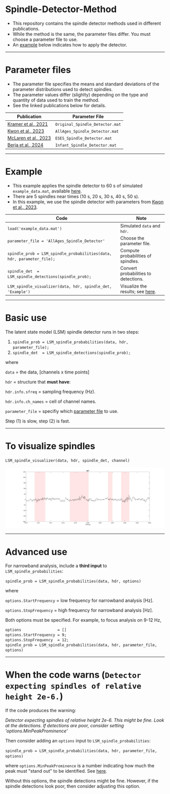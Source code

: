 # Spindle-Detector-Method

- This repository contains the spindle detector methods used in different publications.
- While the method is the same, the parameter files differ. You must choose a parameter file to use.
- An [example](#example) below indicates how to apply the detector.

---

# Parameter files

- The parameter file specifies the means and standard deviations of the parameter distributions used to detect spindles.
- The parameter values differ (slighlty) depending on the type and quantity of data used to train the method.
- See the linked publications below for details.

| Publication | Parameter File |
| --- | --- |
| [Kramer et al., 2021](https://www.jneurosci.org/content/41/8/1816) | `Original_Spindle_Detector.mat` |
| [Kwon et al., 2023](https://doi.org/10.1093/sleep/zsad017) | `AllAges_Spindle_Detector.mat` |
| [McLaren et al., 2023](https://doi.org/10.1002/acn3.51840) | `ESES_Spindle_Detector.mat` |
| [Berja et al., 2024](https://doi.org/10.1016/j.clinph.2024.08.017) | `Infant_Spindle_Detector.mat` |


----

# Example

- This example applies the spindle detector to 60 s of simulated `example_data.mat`, available [here](https://github.com/Mark-Kramer/Spindle-Detector-Method/blob/master/example_data.mat).
- There are 5 spindles near times (10 s, 20 s, 30 s, 40 s, 50 s).
- In this example, we use the spindle detector with parameters from [Kwon et al., 2023](https://doi.org/10.1093/sleep/zsad017).


| Code |  Note |
| --- | --- |
|`load('example_data.mat')`  |  Simulated `data` and `hdr`.
| `parameter_file = 'AllAges_Spindle_Detector'` | Choose the parameter file.
|`spindle_prob = LSM_spindle_probabilities(data, hdr, parameter_file);`| Compute probabilities of spindles.
|`spindle_det  = LSM_spindle_detections(spindle_prob);`| Convert probabilities to detections.
|`LSM_spindle_visualizer(data, hdr, spindle_det, 'Example')` | Visualize the results; see [here](#to-visualize-spindles).

---

# Basic use

The latent state model (LSM) spindle detector runs in two steps:

1. `spindle_prob = LSM_spindle_probabilities(data, hdr, parameter_file);`
2. `spindle_det  = LSM_spindle_detections(spindle_prob);`

where

`data` = the data, [channels x time points]

`hdr` = structure that **must have**:

`hdr.info.sfreq`      = sampling frequency (Hz).
  
`hdr.info.ch_names`   = cell of channel names.

`parameter_file`  = specifiy which [parameter file](#parameter-files) to use.

Step (1) is slow, step (2) is fast.

---

# To visualize spindles

`LSM_spindle_visualizer(data, hdr, spindle_det, channel)`

![alt text](https://github.com/Mark-Kramer/Spindle-Detector-Method/blob/master/example_spindles.png)


----

# Advanced use

For narrowband analysis, include a **third input** to `LSM_spindle_probabilities`:

`spindle_prob = LSM_spindle_probabilities(data, hdr, options)`

where

`options.StartFrequency`     = low frequency for narrowband analysis [Hz].

`options.StopFrequency`      = high frequency for narrowband analysis [Hz].

Both options must be specified.  For example, to focus analysis on 9-12 Hz, 

```
options                = []
options.StartFrequency = 9;
options.StopFrequency  = 12;
spindle_prob = LSM_spindle_probabilities(data, hdr, parameter_file, options)
```

----

# When the code warns (`Detector expecting spindles of relative height 2e-6.`)

If the code produces the warning:

*Detector expecting spindles of relative height 2e-6.*
*This might be fine. Look at the detections.*
*If detections are poor, consider setting 'options.MinPeakProminence'*

Then consider adding an `options` input to `LSM_spindle_probabilities`:

`spindle_prob = LSM_spindle_probabilities(data, hdr, parameter_file, options)`

where `options.MinPeakProminence` is a number indicating how much the peak must "stand out" to be identified. See [here](https://www.mathworks.com/help/signal/ref/findpeaks.html#buff2uu).

Without this options, the spindle detections might be fine. However, if the spindle detections look poor, then consider adjusting this option.
